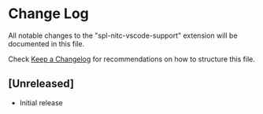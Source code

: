 # Change Log

All notable changes to the "spl-nitc-vscode-support" extension will be documented in this file.

Check [Keep a Changelog](http://keepachangelog.com/) for recommendations on how to structure this file.

## [Unreleased]

- Initial release